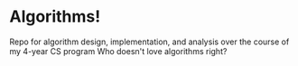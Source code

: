 # Algorithms!
Repo for algorithm design, implementation, and analysis over the course of my 4-year CS program
Who doesn't love algorithms right?
